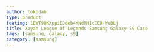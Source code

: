 ```yaml
---
author: tokodab
type: product
featimg: 1EWT9QKXppiEDdeb4KNdMHIcIE0-WuBLj
title: Xayah League Of Legends Samsung Galaxy S9 Case
tags: [samsung, galaxy, s9]
category: [samsung]
---
```

